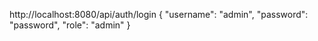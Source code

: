 http://localhost:8080/api/auth/login
{
"username": "admin",
"password": "password",
"role": "admin"
}